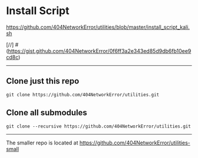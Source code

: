 # Install Script
https://github.com/404NetworkError/utilities/blob/master/install_script_kali.sh

[//] # (https://gist.github.com/404NetworkError/0f6ff3a2e343ed85d9db6fb10ee9cd8c)

---
## Clone just this repo
`git clone https://github.com/404NetworkError/utilities.git`
## Clone all submodules
`git clone --recursive https://github.com/404NetworkError/utilities.git`

---
The smaller repo is located at https://github.com/404NetworkError/utilities-small
